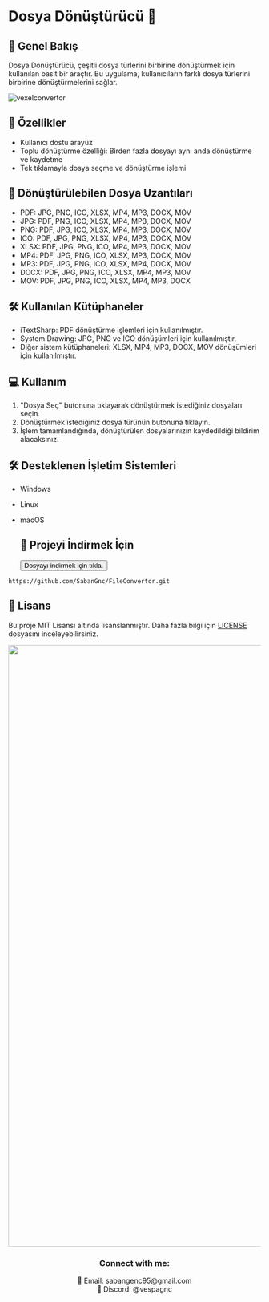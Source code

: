 # Dosya Dönüştürücü 🔄

## 📝 Genel Bakış
Dosya Dönüştürücü, çeşitli dosya türlerini birbirine dönüştürmek için kullanılan basit bir araçtır. Bu uygulama, kullanıcıların farklı dosya türlerini birbirine dönüştürmelerini sağlar.

![vexelconvertor](https://github.com/SabanGnc/FileConvertor/assets/139702707/2bd0c8c9-6721-49cb-a8f3-cef8f7ee970c)


## 🚀 Özellikler
- Kullanıcı dostu arayüz
- Toplu dönüştürme özelliği: Birden fazla dosyayı aynı anda dönüştürme ve kaydetme
- Tek tıklamayla dosya seçme ve dönüştürme işlemi

## 💾 Dönüştürülebilen Dosya Uzantıları
- PDF: JPG, PNG, ICO, XLSX, MP4, MP3, DOCX, MOV
- JPG: PDF, PNG, ICO, XLSX, MP4, MP3, DOCX, MOV
- PNG: PDF, JPG, ICO, XLSX, MP4, MP3, DOCX, MOV
- ICO: PDF, JPG, PNG, XLSX, MP4, MP3, DOCX, MOV
- XLSX: PDF, JPG, PNG, ICO, MP4, MP3, DOCX, MOV
- MP4: PDF, JPG, PNG, ICO, XLSX, MP3, DOCX, MOV
- MP3: PDF, JPG, PNG, ICO, XLSX, MP4, DOCX, MOV
- DOCX: PDF, JPG, PNG, ICO, XLSX, MP4, MP3, MOV
- MOV: PDF, JPG, PNG, ICO, XLSX, MP4, MP3, DOCX

## 🛠️ Kullanılan Kütüphaneler
- iTextSharp: PDF dönüştürme işlemleri için kullanılmıştır.
- System.Drawing: JPG, PNG ve ICO dönüşümleri için kullanılmıştır.
- Diğer sistem kütüphaneleri: XLSX, MP4, MP3, DOCX, MOV dönüşümleri için kullanılmıştır.

## 💻 Kullanım
1. "Dosya Seç" butonuna tıklayarak dönüştürmek istediğiniz dosyaları seçin.
2. Dönüştürmek istediğiniz dosya türünün butonuna tıklayın.
3. İşlem tamamlandığında, dönüştürülen dosyalarınızın kaydedildiği bildirim alacaksınız.

## 🛠️ Desteklenen İşletim Sistemleri
- Windows
- Linux
- macOS

  ## 🛜 Projeyi İndirmek İçin
  <a href="https://dosya.co/68megakuyiyb/Vexel_Convertor.rar.html" target="_blank"><button>Dosyayı indirmek için tıkla.</button></a>

```
https://github.com/SabanGnc/FileConvertor.git
```

## 📝 Lisans
Bu proje MIT Lisansı altında lisanslanmıştır. Daha fazla bilgi için [LICENSE](LICENSE) dosyasını inceleyebilirsiniz.

<div align="center">
  <a href="https://github.com/SabanGnc">
    <img src="https://github.com/SabanGnc/SabanGnc/assets/139702707/cc75e47a-eda0-498f-bc38-1a9a3e6ea37c" alt="Github Stats" width="1200">
  </a>
</div>


<h3 align="center">Connect with me:</h3> 
<p align="center">
  📧 Email: sabangenc95@gmail.com<br>
  💬 Discord: @vespagnc<br>
</p>
